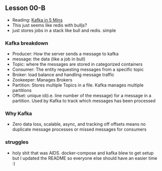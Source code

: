 ## Lesson 00-B
* Reading: [Kafka in 5 Mins](https://medium.com/@227karansingh/apache-kafka-in-5-minutes-cd13d5663f76)
* This just seems like redis with bulljs?
* just stores jobs in a stack like bull and redis. simple

### Kafka breakdown
* Producer: How the server sends a message to kafka
* message: the data (like a job in bull)
* Topic: where the messages are stored in categorized containers
* Consumer: The entity requesting messages from a specific topic
* Broker: load balance and handling message traffic
* Zookeeper: Manages Brokers
* Partition:  Stores multiple Topics in a file. Kafka manages multiple partitions
* Offset: unique id(i.e. line number of the message) for a message in a partition. Used by Kafka to track which messages has been processed


### Why Kafka
* Zero data loss, scalable, async, and tracking off offsets means no duplicate message processes or missed messages for consumers

### struggles
* holy shit that was AIDS. docker-compose and kafka blew to get setup but I updated the README so everyone else should have an easier time :)
